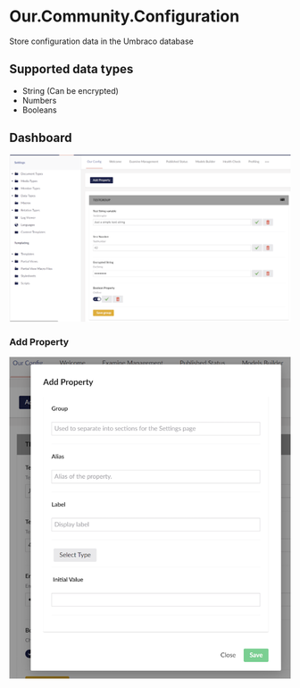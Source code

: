 # Our.Community.Configuration
Store configuration data in the Umbraco database

## Supported data types
- String (Can be encrypted)
- Numbers
- Booleans

## Dashboard
![Settings Dashboard](/Documentation/images/dashboard.png)

### Add Property
![Add Property](/Documentation/images/overlay.png)
